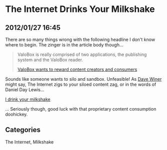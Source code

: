 # The Internet Drinks Your Milkshake
## 2012/01/27 16:45

There are so many things wrong with the following headline I don't know 
where to begin. The zinger is in the article body though...

> ValoBox is really comprised of two applications, the publishing system 
> and the ValoBox reader.
>   
> [ValoBox wants to reward content creators and consumers][1]

Sounds like someone wants to silo and sandbox. Unfeasible! As [Dave 
Winer][2] might say, The Internet zigs to your siloed content zag, or in 
the words of Daniel Day Lewis...

[I drink your milkshake](http://youtu.be/5nQ9YQt7N8s)

... Seriously though, good luck with that proprietary content consumption doohickey.

[1]: http://radar.oreilly.com/2012/01/valobox-wants-to-reward-conten.html
[2]: http://scripting.com

## Categories
The Internet, Milkshake
